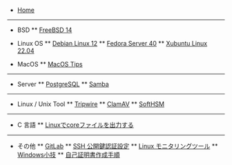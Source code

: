 * [Home](/)
<hr>

* BSD
** [FreeBSD 14](/bsd/freebsd14.md)

* Linux OS
** [Debian Linux 12](./linux/debian_12.md)
** [Fedora Server 40](./linux/fedora_40.md)
** [Xubuntu Linux 22.04](./linux/xubuntu_2204.md)

* MacOS
** [MacOS Tips](/macos/macos_tips.md)

<hr>

* Server
** [PostgreSQL](./server/postgresql.md)
** [Samba](./server/samba.md)

<hr>

* Linux / Unix Tool
** [Tripwire](./linux/tool/tripwire.md)
** [ClamAV](./tips/clamav.md)
** [SoftHSM](./tips/softhsm.md)

<hr>

* C 言語
** [Linuxでcoreファイルを出力する](./lang/c/core_linux.md)

<hr>

* その他
** [GitLab](./VCS/gitlab/gitlab.md)
** [SSH 公開鍵認証設定](./tips/ssh_public_key_authentication.md)
** [Linux モニタリングツール](./tips/linux_monitoring.md)
** [Windows小技](./tips/tips_windows.md)
** [自己証明書作成手順](./tips/self-certification.md)
